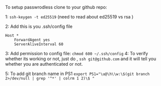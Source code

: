 To setup passwrodless clone to your github repo:

1: `ssh-keygen -t ed25519`
(need to read about ed25519 vs rsa )

2: Add this is you .ssh/config file

```
Host *
    ForwardAgent yes
    ServerAliveInterval 60
```

3: Add permission to config file:
    `chmod 600 ~/.ssh/config`
4: To verify whether its working or not, just do ,
  `ssh git@github.com` and it will tell you whether you are authenticated or not.
  
5: To add git branch name in PS1
`export PS1="\u@\h\\w:\$(git branch 2>/dev/null | grep '^*' | colrm 1 2)\$ "`
